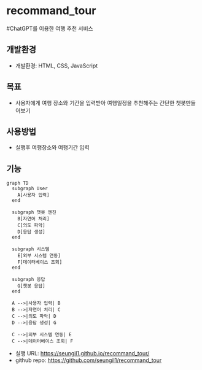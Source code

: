 # recommand_tour
#ChatGPT를 이용한 여행 추천 서비스

## 개발환경

* 개발환경: HTML, CSS, JavaScript
  

## 목표

* 사용자에게 여행 장소와 기간을 입력받아 여행일정을 추천해주는 간단한 챗봇만들어보기

## 사용방법

* 실행후 여행장소와 여행기간 입력


## 기능



```mermaid
graph TD
  subgraph User
    A[사용자 입력]
  end

  subgraph 챗봇 엔진
    B[자연어 처리]
    C[의도 파악]
    D[응답 생성]
  end

  subgraph 시스템
    E[외부 시스템 연동]
    F[데이터베이스 조회]
  end

  subgraph 응답
    G[챗봇 응답]
  end

  A -->|사용자 입력| B
  B -->|자연어 처리| C
  C -->|의도 파악| D
  D -->|응답 생성| G

  C -->|외부 시스템 연동| E
  C -->|데이터베이스 조회| F
```

* 실행 URL: https://seungil1.github.io/recommand_tour/
* github repo: https://github.com/seungil1/recommand_tour
